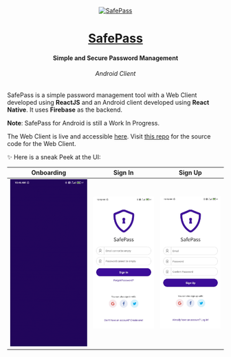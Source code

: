 <p align="center">
  <a href="https://safepass.rajrajhans.com">
    <img alt="SafePass" src="http://assets.rajrajhans.com/safepassLogo.png" width="120"/>
  </a>
</p>

<h1 align="center">
  <a href="https://safepass.rajrajhans.com" target="_blank">
    SafePass
  </a>
</h1>

<h4 align="center">
  Simple and Secure Password Management
</h4>

<h6 align="center">
  Android Client
</h6>

SafePass is a simple password management tool with a Web Client developed using <b>ReactJS</b> and an Android client developed using <b>React Native</b>. It uses <b>Firebase</b> as the backend.

<b>Note</b>: SafePass for Android is still a Work In Progress.

The Web Client is live and accessible [here](https://safepass.rajrajhans.com). Visit [this repo](https://github.com/rajrajhans/safepass) for the source code for the Web Client.

✨ Here is a sneak Peek at the UI:

| Onboarding                              |  Sign In                              | Sign Up                           |
| ------------------------------------ | ------------------------------------ | ------------------------------------ |
| ![](/docs/onboarding.gif) | ![](/docs/signin.jpg) | ![](/docs/signup.jpg) |
